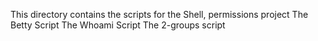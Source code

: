 This directory contains the scripts for the  Shell, permissions project
The Betty Script
The Whoami Script
The 2-groups script
